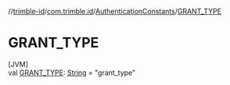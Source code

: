 //[trimble-id](../../../index.md)/[com.trimble.id](../index.md)/[AuthenticationConstants](index.md)/[GRANT_TYPE](-g-r-a-n-t_-t-y-p-e.md)

# GRANT_TYPE

[JVM]\
val [GRANT_TYPE](-g-r-a-n-t_-t-y-p-e.md): [String](https://docs.oracle.com/javase/8/docs/api/java/lang/String.html) = &quot;grant_type&quot;

